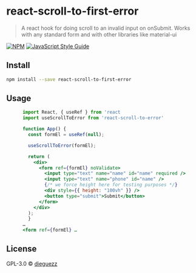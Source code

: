 # react-scroll-to-first-error

> A react hook for doing scroll to an invalid input on onSubmit. Works with any standard form and with other libraries like material-ui

[![NPM](https://img.shields.io/npm/v/react-scroll-to-first-error.svg)](https://www.npmjs.com/package/react-scroll-to-first-error) [![JavaScript Style Guide](https://img.shields.io/badge/code_style-standard-brightgreen.svg)](https://standardjs.com)

## Install

```bash
npm install --save react-scroll-to-first-error
```

## Usage

```jsx
      import React, { useRef } from 'react
      import useScrollToError from 'react-scroll-to-error'

      function App() {
        const formEl = useRef(null);

        useScrollToError(formEl);

        return (
          <div>
            <form ref={formEl} noValidate>
              <input type="text" name="name" id="name" required />
              <input type="text" name="phone" id="name" />
              {/* we force height here for testing purposes */}
              <div style={{ height: "100vh" }} />
              <button type="submit">Submit</button>
            </form>
          </div>
        );
        }
      …
      <form ref={formEl} …
```

## License

GPL-3.0 © [dieguezz](https://github.com/dieguezz)
